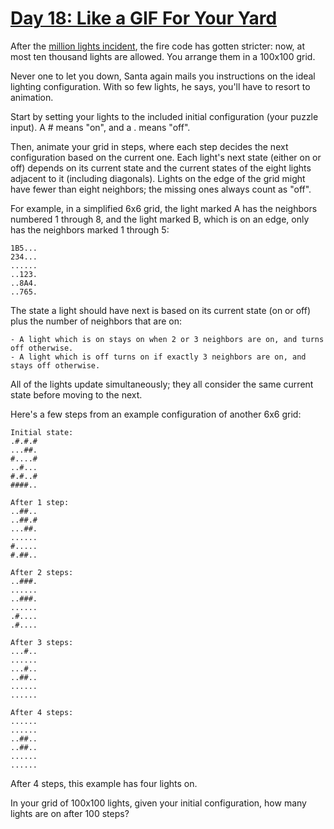 [Day 18: Like a GIF For Your Yard](http://adventofcode.com/day/18)
================================

After the [million lights incident](http://adventofcode.com/day/6), the fire code has gotten stricter: now, at most ten thousand lights are allowed. You arrange them in a 100x100 grid.

Never one to let you down, Santa again mails you instructions on the ideal lighting configuration. With so few lights, he says, you'll have to resort to animation.

Start by setting your lights to the included initial configuration (your puzzle input). A # means "on", and a . means "off".

Then, animate your grid in steps, where each step decides the next configuration based on the current one. Each light's next state (either on or off) depends on its current state and the current states of the eight lights adjacent to it (including diagonals). Lights on the edge of the grid might have fewer than eight neighbors; the missing ones always count as "off".

For example, in a simplified 6x6 grid, the light marked A has the neighbors numbered 1 through 8, and the light marked B, which is on an edge, only has the neighbors marked 1 through 5:

    1B5...
    234...
    ......
    ..123.
    ..8A4.
    ..765.

The state a light should have next is based on its current state (on or off) plus the number of neighbors that are on:

    - A light which is on stays on when 2 or 3 neighbors are on, and turns off otherwise.
    - A light which is off turns on if exactly 3 neighbors are on, and stays off otherwise.

All of the lights update simultaneously; they all consider the same current state before moving to the next.

Here's a few steps from an example configuration of another 6x6 grid:

    Initial state:
    .#.#.#
    ...##.
    #....#
    ..#...
    #.#..#
    ####..

    After 1 step:
    ..##..
    ..##.#
    ...##.
    ......
    #.....
    #.##..

    After 2 steps:
    ..###.
    ......
    ..###.
    ......
    .#....
    .#....

    After 3 steps:
    ...#..
    ......
    ...#..
    ..##..
    ......
    ......

    After 4 steps:
    ......
    ......
    ..##..
    ..##..
    ......
    ......

After 4 steps, this example has four lights on.

In your grid of 100x100 lights, given your initial configuration, how many lights are on after 100 steps?

